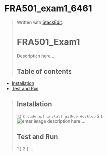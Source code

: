 # FRA501_exam1_6461



> Written with [StackEdit](https://stackedit.io/).
> # FRA501_Exam1
> Description here ...
> ## Table of contents
> 
 - [Installation](#installation)
 - [Test and Run](#test-and-run)
> ## Installation
> 1.)
> `$ sudo apt install github-desktop`
> 2.)
> ![enter image description here](https://www.kalmanfilter.net/img/summary/KalmanFilterDiagram.png)
> ...
> ## Test and Run
> 1.)
> 2.)
> ...
